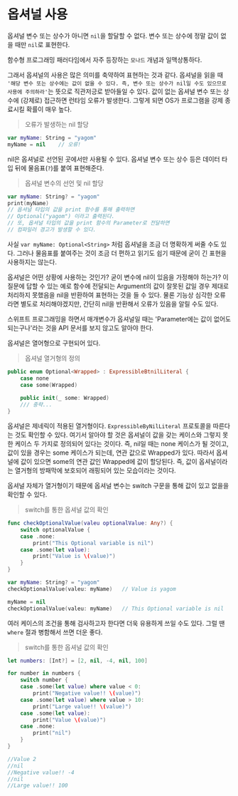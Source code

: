 # 옵셔널 사용
옵셔널 변수 또는 상수가 아니면 `nil`을 할달할 수 없다. 변수 또는 상수에 정말 값이 없을 때만 `nil`로 표현한다. 

함수형 프로그래밍 패러다임에서 자주 등장하는 `모나드` 개념과 일맥상통하다. 

그래서 옵셔널의 사용은 많은 의미를 축약하여 표현하는 것과 같다. 옵셔널을 읽을 때 `'해당 변수 또는 상수에는 값이 없을 수 있다. 즉, 변수 또는 상수가 nil일 수도 있으므로 사용에 주의하라'`는 뜻으로 직관저긍로 받아들일 수 있다. 값이 없는 옵셔널 변수 또는 상수에 (강제로) 접근하면 런타임 오류가 발생한다. 그렇게 되면 OS가 프로그램을 강제 종료시킬 확률이 매우 높다.

>오류가 발생하는 nil 할당
```Swift
var myName: String = "yagom"
myName = nil    // 오류!
```

nil은 옵셔널로 선언된 곳에서만 사용될 수 있다. 옵셔널 변수 또는 상수 등은 데이터 타입 뒤에 물음표(`?`)를 붙여 표현해준다. 

>옵셔널 변수의 선언 및 nil 할당
```Swift
var myName: String? = "yagom"
print(myName)
// 옵셔널 타입의 값을 print 함수를 통해 출력하면
// Optional("yagom") 이라고 출력된다.
// 또, 옵셔널 타입의 값을 print 함수의 Parameter로 전달하면
// 컴파일러 경고가 발생할 수 있다. 
```

사실 `var myName: Optional<String>` 처럼 옵셔널을 조금 더 명확하게 써줄 수도 있다. 그러나 물음표를 붙여주는 것이 조금 더 편하고 읽기도 쉽기 때문에 굳이 긴 표현을 사용하지는 않는다.

옵셔널은 어떤 상황에 사용하는 것인가? 굳이 변수에 nil이 있음을 가정해야 하는가? 이 질문에 답할 수 있는 예로 함수에 전달되는 Argument의 값이 잘못된 값일 경우 제대로 처리하지 못했음을 nil을 반환하여 표현하는 것을 들 수 있다. 물론 기능상 심각한 오류라면 별도로 처리해야겠지만, 간단히 nil을 반환해서 오류가 있음을 알릴 수도 있다. 

스위프트 프로그래밍을 하면서 매개변수가 옵셔널일 때는 'Parameter에는 값이 없어도 되는구나'라는 것을 API 문서를 보지 않고도 알아야 한다. 

옵셔널은 열어형으로 구현되어 있다. 

>옵셔널 열거형의 정의
```Swift
public enum Optional<Wrapped> : ExpressibleBtnilLiteral {
    case none
    case some(Wrapped)
    
    public init(_ some: Wrapped)
    /// 중략...
}
```

옵셔널은 제네릭이 적용된 열거형이다. `ExpressibleByNilLiteral` 프로토콜을 따른다는 것도 확인할 수 있다. 여기서 알아야 할 것은 옵셔널이 값을 갖는 케이스와 그렇지 못한 케이스 두 가지로 정의되어 있다는 것이다. 즉, nil일 때는 none 케이스가 될 것이고, 값이 있을 경우는 some 케이스가 되는데, 연관 값으로 Wrapped가 있다. 따라서 옵셔널에 값이 있으면 some의 연관 값인 Wrapped에 값이 할당된다. 즉, 값이 옵셔널이라는 열거형의 방패막에 보호되어 래핑되어 있는 모습이라는 것이다. 

옵셔널 자체가 열거형이기 때문에 옵셔널 변수는 switch 구문을 통해 값이 있고 없을을 확인할 수 있다. 

>switch를 통한 옵셔널 값의 확인
```Swift
func checkOptionalValue(valeu optionalValue: Any?) {
    switch optionalValue {
    case .none:
        print("This Optional variable is nil")
    case .some(let value):
        print("Value is \(value)")
    }
}

var myName: String? = "yagom"
checkOptionalValue(valeu: myName)   // Value is yagom

myName = nil
checkOptionalValue(valeu: myName)   // This Optional variable is nil
```

여러 케이스의 조건을 통해 검사하고자 한다면 더욱 유용하게 쓰일 수도 있다. 그럴 땐 `where` 절과 병함해서 쓰면 더운 좋다. 

>switch를 통한 옵셔널 값의 확인
```Swift
let numbers: [Int?] = [2, nil, -4, nil, 100]

for number in numbers {
    switch number {
    case .some(let value) where value < 0:
        print("Negative value!! \(value)")
    case .some(let value) where value > 10:
        print("Large value!! \(value)")
    case .some(let value):
        print("Value \(value)")
    case .none:
        print("nil")
    }
}

//Value 2
//nil
//Negative value!! -4
//nil
//Large value!! 100
```